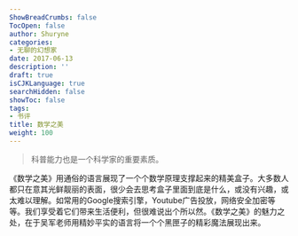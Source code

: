 ```yaml
---
ShowBreadCrumbs: false
TocOpen: false
author: Shuryne
categories:
- 无聊的幻想家
date: 2017-06-13
description: ''
draft: true
isCJKLanguage: true
searchHidden: false
showToc: false
tags:
- 书评
title: 数学之美
weight: 100
---
```


> 科普能力也是一个科学家的重要素质。

<!--more-->



《数学之美》用通俗的语言展现了一个个数学原理支撑起来的精美盒子。大多数人都只在意其光鲜靓丽的表面，很少会去思考盒子里面到底是什么，或没有兴趣，或太难以理解。如常用的Google搜索引擎，Youtube广告投放，网络安全加密等等。我们享受着它们带来生活便利，但很难说出个所以然。《数学之美》的魅力之处，在于吴军老师用精妙平实的语言将一个个黑匣子的精彩魔法展现出来。